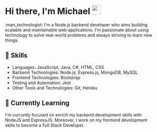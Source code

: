 <h1>
  Hi there, I'm Michael
  <img src="https://media.giphy.com/media/hvRJCLFzcasrR4ia7z/giphy.gif" width="30px"/>
</h1>
:man_technologist: I'm a Node.js backend developer who aims building scalable and maintainable web applications. I'm passionate about using technology to solve real-world problems and always striving to learn new things.


## 🚀 Skills

- Languages: JavaScript, Java, C#, HTML, CSS </br>
- Backend Technologies: Node.js, Express.js, MongoDB, MySQL </br>
- Frontend Technologies: Bootstrap </br>
- Testing and Automation: Jest </br>
- Other Tools and Technologies: Git, Heroku </br>


## 🌱 Currently Learning

I'm curruntly focused on enrich my backend development skills with NodeJS and ExpressJS. Moreover, I work on my frontend development skills to become a Full Stack Developer. 

